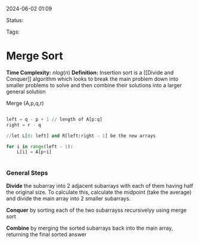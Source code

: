 2024-06-02 01:09

Status: 

Tags: 

# Merge Sort

**Time Complexity:** $nlog(n)$
**Definition:** Insertion sort is a [[Divide and Conquer]] algorithm which looks to break the main problem down into smaller problems to solve and then combine their solutions into a larger general solution 

Merge (A,p,q,r)
```python

left = q - p + 1 // length of A[p:q]
right = r - q

//let L[0: left] and R[left:right - 1] be the new arrays

for i in range(left - 1):
	L[i] = A[p+i]
	

```

### General Steps 

**Divide** the subarray into 2 adjacent subarrays with each of them having half the original size. To calculate this, calculate the midpoint (take the average) and divide the main array into 2 smaller subarrays.

**Conquer** by sorting each of the two subarrayss recursivelyy using merge sort 

**Combine** by merging the sorted subarrays back into the main array, returning the final sorted answer 

